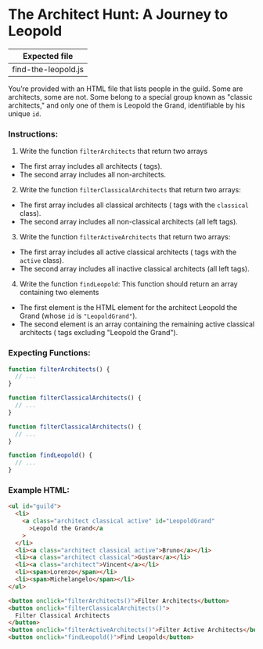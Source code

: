 # The Architect Hunt: A Journey to Leopold

| Expected file       |
| ------------------- |
| find-the-leopold.js |

You’re provided with an HTML file that lists people in the guild. Some are architects, some are not. Some belong to a special group known as "classic architects," and only one of them is Leopold the Grand, identifiable by his unique `id`.

### Instructions:

1. Write the function `filterArchitects` that return two arrays

- The first array includes all architects (<a> tags).
- The second array includes all non-architects.

2. Write the function `filterClassicalArchitects` that return two arrays:

- The first array includes all classical architects (<a> tags with the `classical` class).
- The second array includes all non-classical architects (all left <a> tags).

3. Write the function `filterActiveArchitects` that return two arrays:

- The first array includes all active classical architects (<a> tags with the `active` class).
- The second array includes all inactive classical architects (all left <a> tags).

4. Write the function `findLeopold`: This function should return an array containing two elements

- The first element is the HTML element for the architect Leopold the Grand (whose `id` is `"LeopoldGrand"`).
- The second element is an array containing the remaining active classical architects (<a> tags excluding "Leopold the Grand").

### Expecting Functions:

```js
function filterArchitects() {
  // ...
}

function filterClassicalArchitects() {
  // ...
}

function filterClassicalArchitects() {
  // ...
}

function findLeopold() {
  // ...
}
```

### Example HTML:

```html
<ul id="guild">
  <li>
    <a class="architect classical active" id="LeopoldGrand"
      >Leopold the Grand</a
    >
  </li>
  <li><a class="architect classical active">Bruno</a></li>
  <li><a class="architect classical">Gustav</a></li>
  <li><a class="architect">Vincent</a></li>
  <li><span>Lorenzo</span></li>
  <li><span>Michelangelo</span></li>
</ul>

<button onclick="filterArchitects()">Filter Architects</button>
<button onclick="filterClassicalArchitects()">
  Filter Classical Architects
</button>
<button onclick="filterActiveArchitects()">Filter Active Architects</button>
<button onclick="findLeopold()">Find Leopold</button>
```

